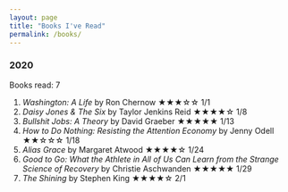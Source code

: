 ```yaml
---
layout: page
title: "Books I've Read"
permalink: /books/
---
```


### 2020

Books read: 7

1) *Washington: A Life* by Ron Chernow ★★★☆☆ 1/1
2) *Daisy Jones & The Six* by Taylor Jenkins Reid ★★★★☆ 1/8
3) *Bullshit Jobs: A Theory* by David Graeber ★★★★★ 1/13
4) *How to Do Nothing: Resisting the Attention Economy* by Jenny Odell ★★☆☆☆ 1/18
5) *Alias Grace* by Margaret Atwood ★★★★☆ 1/24
6) *Good to Go: What the Athlete in All of Us Can Learn from the Strange Science of Recovery* by Christie Aschwanden ★★★★★ 1/29
7) *The Shining* by Stephen King ★★★★☆ 2/1

